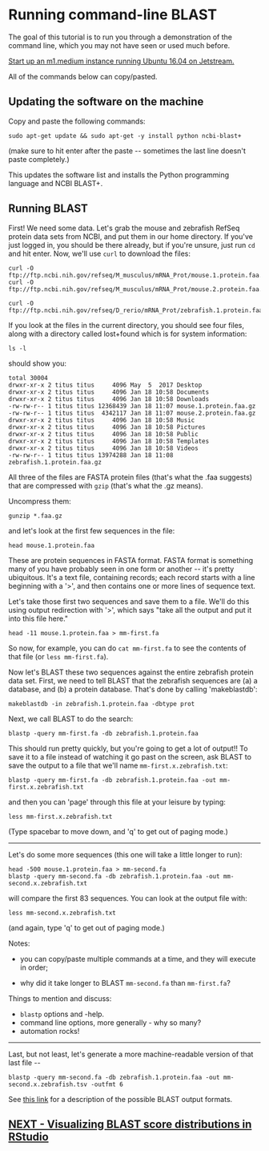 # Running command-line BLAST

The goal of this tutorial is to run you through a demonstration of the
command line, which you may not have seen or used much before.

[Start up an m1.medium instance running Ubuntu 16.04 on Jetstream.](./boot.md)

All of the commands below can copy/pasted.

## Updating the software on the machine

Copy and paste the following commands:

```
sudo apt-get update && sudo apt-get -y install python ncbi-blast+
```

(make sure to hit enter after the paste -- sometimes the last line doesn't
paste completely.)

This updates the software list and installs the Python programming
language and NCBI BLAST+.

## Running BLAST

First! We need some data.  Let's grab the mouse and zebrafish RefSeq
protein data sets from NCBI, and put them in our home directory. If you've just logged
in, you should be there already, but if you're unsure, just run `cd` and hit enter. Now,
we'll use `curl` to download the files:

```
curl -O ftp://ftp.ncbi.nih.gov/refseq/M_musculus/mRNA_Prot/mouse.1.protein.faa.gz
curl -O ftp://ftp.ncbi.nih.gov/refseq/M_musculus/mRNA_Prot/mouse.2.protein.faa.gz

curl -O ftp://ftp.ncbi.nih.gov/refseq/D_rerio/mRNA_Prot/zebrafish.1.protein.faa.gz
```


If you look at the files in the current directory, you should see four
files, along with a directory called lost+found which is for system
information:

```
ls -l
```

should show you:

```
total 30004
drwxr-xr-x 2 titus titus     4096 May  5  2017 Desktop
drwxr-xr-x 2 titus titus     4096 Jan 18 10:58 Documents
drwxr-xr-x 2 titus titus     4096 Jan 18 10:58 Downloads
-rw-rw-r-- 1 titus titus 12368439 Jan 18 11:07 mouse.1.protein.faa.gz
-rw-rw-r-- 1 titus titus  4342117 Jan 18 11:07 mouse.2.protein.faa.gz
drwxr-xr-x 2 titus titus     4096 Jan 18 10:58 Music
drwxr-xr-x 2 titus titus     4096 Jan 18 10:58 Pictures
drwxr-xr-x 2 titus titus     4096 Jan 18 10:58 Public
drwxr-xr-x 2 titus titus     4096 Jan 18 10:58 Templates
drwxr-xr-x 2 titus titus     4096 Jan 18 10:58 Videos
-rw-rw-r-- 1 titus titus 13974288 Jan 18 11:08 zebrafish.1.protein.faa.gz
```

All three of the files are FASTA protein files (that's what the .faa
suggests) that are compressed with `gzip` (that's what the .gz means).

Uncompress them:

```
gunzip *.faa.gz
```

and let's look at the first few sequences in the file:

```
head mouse.1.protein.faa 
```

These are protein sequences in FASTA format.  FASTA format is something
many of you have probably seen in one form or another -- it's pretty
ubiquitous.  It's a text file, containing records; each record
starts with a line beginning with a '>', and then contains one or more
lines of sequence text.

Let's take those first two sequences and save them to a file.  We'll
do this using output redirection with '>', which says "take
all the output and put it into this file here."


```
head -11 mouse.1.protein.faa > mm-first.fa
```

So now, for example, you can do `cat mm-first.fa` to see the contents of
that file (or `less mm-first.fa`).

Now let's BLAST these two sequences against the entire zebrafish
protein data set. First, we need to tell BLAST that the zebrafish
sequences are (a) a database, and (b) a protein database.  That's done
by calling 'makeblastdb':

```
makeblastdb -in zebrafish.1.protein.faa -dbtype prot
```

Next, we call BLAST to do the search:

```
blastp -query mm-first.fa -db zebrafish.1.protein.faa
```

This should run pretty quickly, but you're going to get a lot of output!!
To save it to a file instead of watching it go past on the screen,
ask BLAST to save the output to a file that we'll name `mm-first.x.zebrafish.txt`:

```
blastp -query mm-first.fa -db zebrafish.1.protein.faa -out mm-first.x.zebrafish.txt
```

and then you can 'page' through this file at your leisure by typing:

```
less mm-first.x.zebrafish.txt
```

(Type spacebar to move down, and 'q' to get out of paging mode.)

-----

Let's do some more sequences (this one will take a little longer to run):

```
head -500 mouse.1.protein.faa > mm-second.fa
blastp -query mm-second.fa -db zebrafish.1.protein.faa -out mm-second.x.zebrafish.txt
```

will compare the first 83 sequences.  You can look at the output file with:

```
less mm-second.x.zebrafish.txt
```

(and again, type 'q' to get out of paging mode.)

Notes:

* you can copy/paste multiple commands at a time, and they will execute in order;

* why did it take longer to BLAST ``mm-second.fa`` than ``mm-first.fa``?

Things to mention and discuss:

* `blastp` options and -help.
* command line options, more generally - why so many?
* automation rocks!

----

Last, but not least, let's generate a more machine-readable version of that
last file --

```
blastp -query mm-second.fa -db zebrafish.1.protein.faa -out mm-second.x.zebrafish.tsv -outfmt 6
```

See [this link](http://www.metagenomics.wiki/tools/blast/blastn-output-format-6) for a description of the possible BLAST output formats.

## [NEXT - Visualizing BLAST score distributions in RStudio](visualizing-blast-scores-with-RStudio.md)

